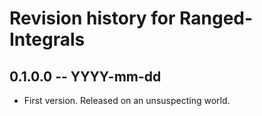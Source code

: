# Revision history for Ranged-Integrals

## 0.1.0.0 -- YYYY-mm-dd

* First version. Released on an unsuspecting world.
